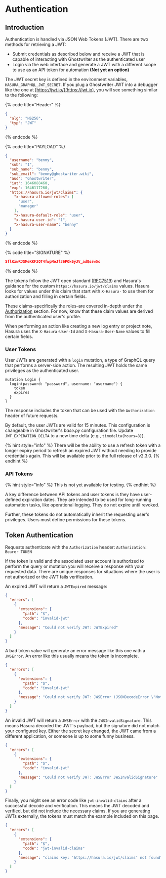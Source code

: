 # Authentication

## Introduction

Authentication is handled via JSON Web Tokens (JWT). There are two methods for retrieving a JWT:

* Submit credentials as described below and receive a JWT that is capable of interacting with Ghostwriter as the authenticated user
* Login via the web interface and generate a JWT with a different scope to use as an API token for automation **(Not yet an option)**

The JWT secret key is defined in the environment variables, `HASURA_GRAPHQL_JWT_SECRET`.  If you plug a Ghostwriter JWT into a debugger like the one at [https://jwt.io/](https://jwt.io), you will see something similar to the following:

{% code title="Header" %}
```json
{
  "alg": "HS256",
  "typ": "JWT"
}
```
{% endcode %}

{% code title="PAYLOAD" %}
```json
{
  "username": "benny",
  "sub": "1",
  "sub_name": "benny",
  "sub_email": "benny@ghostwriter.wiki",
  "aud": "Ghostwriter",
  "iat": 1646088460,
  "exp": 1646117260,
  "https://hasura.io/jwt/claims": {
    "x-hasura-allowed-roles": [
      "user",
      "manager"
    ],
    "x-hasura-default-role": "user",
    "x-hasura-user-id": "1",
    "x-hasura-user-name": "benny"
  }
}
```
{% endcode %}

{% code title="SIGNATURE" %}
```json
SflKxwRJSMeKKF2QT4fwpMeJf36POk6yJV_adQssw5c
```
{% endcode %}

The tokens follow the JWT open standard ([RFC7519](https://datatracker.ietf.org/doc/html/rfc7519)) and Hasura's guidance for the custom `https://hasura.io/jwt/claims` values. Hasura looks for values under this claim that start with `X-Hasura-` to use them for authorization and filling in certain fields.

These claims–specifically the roles–are covered in-depth under the [Authorization](authorization.md) section. For now, know that these claim values are derived from the authenticated user's profile.

When performing an action like creating a new log entry or project note, Hasura uses the `X-Hasura-User-Id` and `X-Hasura-User-Name` values to fill certain fields.

### User Tokens

User JWTs are generated with a `login` mutation, a type of GraphQL query that performs a server-side action. The resulting JWT holds the same privileges as the authenticated user.

```
mutation Login {
  login(password: "password", username: "username") {
    token
    expires
  }
}
```

The response includes the token that can be used with the `Authorization` header of future requests.

By default, the user JWTs are valid for 15 minutes. This configuration is changeable in Ghostwriter's _base.py_ configuration file. Update `JWT_EXPIRATION_DELTA` to a new time delta (e.g., `timedelta(hours=8)`).

{% hint style="info" %}
There will be the ability to use a refresh token with a longer expiry period to refresh an expired JWT without needing to provide credentials again. This will be available prior to the full release of v2.3.0.
{% endhint %}

### API Tokens

{% hint style="info" %}
This is not yet available for testing.
{% endhint %}

A key difference between API tokens and user tokens is they have user-defined expiration dates. They are intended to be used for long-running automation tasks, like operational logging. They do not expire until revoked.

Further, these tokens do not automatically inherit the requesting user's privileges. Users must define permissions for these tokens.

## Token Authentication

Requests authenticate with the `Authorization` header: `Authorization: Bearer TOKEN`

If the token is valid and the associated user account is authorized to perform the query or mutation you will receive a response with your requested data. There are unique responses for situations where the user is not authorized or the JWT fails verification.

An expired JWT will return a `JWTExpired` message:

```json
{
  "errors": [
    {
      "extensions": {
        "path": "$",
        "code": "invalid-jwt"
      },
      "message": "Could not verify JWT: JWTExpired"
    }
  ]
}
```

A bad token value will generate an error message like this one with a `JWSError`.  An error like this usually means the token is incomplete.

```json
{
  "errors": [
    {
      "extensions": {
        "path": "$",
        "code": "invalid-jwt"
      },
      "message": "Could not verify JWT: JWSError (JSONDecodeError \"Not valid base64url\")"
    }
  ]
}
```

An invalid JWT will return a `JWSError` with the `JWSInvalidSignature`. This means Hasura decoded the JWT's payload, but the signature did not match your configured key. Either the secret key changed, the JWT came from a different application, or someone is up to some funny business.

```json
{
  "errors": [
    {
      "extensions": {
        "path": "$",
        "code": "invalid-jwt"
      },
      "message": "Could not verify JWT: JWSError JWSInvalidSignature"
    }
  ]
}
```

Finally, you might see an error code like `jwt-invalid-claims` after a successful decode and verification. This means the JWT decoded and verified, but did not include the necessary claims. If you are generating JWTs externally, the tokens must match the example included on this page.

```json
{
  "errors": [
    {
      "extensions": {
        "path": "$",
        "code": "jwt-invalid-claims"
      },
      "message": "claims key: 'https://hasura.io/jwt/claims' not found"
    }
  ]
}
```
